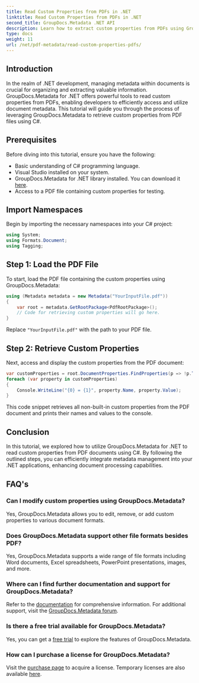 ```yaml
---
title: Read Custom Properties from PDFs in .NET
linktitle: Read Custom Properties from PDFs in .NET
second_title: GroupDocs.Metadata .NET API
description: Learn how to extract custom properties from PDFs using GroupDocs.Metadata for .NET. Dive into document metadata management with C#.
type: docs
weight: 11
url: /net/pdf-metadata/read-custom-properties-pdfs/
---
```

## Introduction
In the realm of .NET development, managing metadata within documents is crucial for organizing and extracting valuable information. GroupDocs.Metadata for .NET offers powerful tools to read custom properties from PDFs, enabling developers to efficiently access and utilize document metadata. This tutorial will guide you through the process of leveraging GroupDocs.Metadata to retrieve custom properties from PDF files using C#.
## Prerequisites
Before diving into this tutorial, ensure you have the following:
- Basic understanding of C# programming language.
- Visual Studio installed on your system.
- GroupDocs.Metadata for .NET library installed. You can download it [here](https://releases.groupdocs.com/metadata/net/).
- Access to a PDF file containing custom properties for testing.

## Import Namespaces
Begin by importing the necessary namespaces into your C# project:
```csharp
using System;
using Formats.Document;
using Tagging;
```
## Step 1: Load the PDF File
To start, load the PDF file containing the custom properties using GroupDocs.Metadata:
```csharp
using (Metadata metadata = new Metadata("YourInputFile.pdf"))
{
    var root = metadata.GetRootPackage<PdfRootPackage>();
    // Code for retrieving custom properties will go here.
}
```
Replace `"YourInputFile.pdf"` with the path to your PDF file.
## Step 2: Retrieve Custom Properties
Next, access and display the custom properties from the PDF document:
```csharp
var customProperties = root.DocumentProperties.FindProperties(p => !p.Tags.Contains(Tags.Document.BuiltIn));
foreach (var property in customProperties)
{
    Console.WriteLine("{0} = {1}", property.Name, property.Value);
}
```
This code snippet retrieves all non-built-in custom properties from the PDF document and prints their names and values to the console.

## Conclusion
In this tutorial, we explored how to utilize GroupDocs.Metadata for .NET to read custom properties from PDF documents using C#. By following the outlined steps, you can efficiently integrate metadata management into your .NET applications, enhancing document processing capabilities.

## FAQ's
### Can I modify custom properties using GroupDocs.Metadata?
Yes, GroupDocs.Metadata allows you to edit, remove, or add custom properties to various document formats.
### Does GroupDocs.Metadata support other file formats besides PDF?
Yes, GroupDocs.Metadata supports a wide range of file formats including Word documents, Excel spreadsheets, PowerPoint presentations, images, and more.
### Where can I find further documentation and support for GroupDocs.Metadata?
Refer to the [documentation](https://reference.groupdocs.com/metadata/net/) for comprehensive information. For additional support, visit the [GroupDocs.Metadata forum](https://forum.groupdocs.com/c/metadata/14).
### Is there a free trial available for GroupDocs.Metadata?
Yes, you can get a [free trial](https://releases.groupdocs.com/) to explore the features of GroupDocs.Metadata.
### How can I purchase a license for GroupDocs.Metadata?
Visit the [purchase page](https://purchase.groupdocs.com/buy) to acquire a license. Temporary licenses are also available [here](https://purchase.groupdocs.com/temporary-license/).
